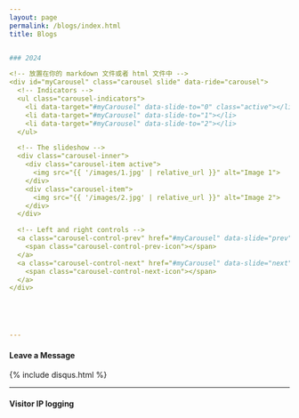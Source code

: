 ```yaml
---
layout: page
permalink: /blogs/index.html
title: Blogs


### 2024

<!-- 放置在你的 markdown 文件或者 html 文件中 -->
<div id="myCarousel" class="carousel slide" data-ride="carousel">
  <!-- Indicators -->
  <ul class="carousel-indicators">
    <li data-target="#myCarousel" data-slide-to="0" class="active"></li>
    <li data-target="#myCarousel" data-slide-to="1"></li>
    <li data-target="#myCarousel" data-slide-to="2"></li>
  </ul>

  <!-- The slideshow -->
  <div class="carousel-inner">
    <div class="carousel-item active">
      <img src="{{ '/images/1.jpg' | relative_url }}" alt="Image 1">
    </div>
    <div class="carousel-item">
      <img src="{{ '/images/2.jpg' | relative_url }}" alt="Image 2">
    </div>
  </div>

  <!-- Left and right controls -->
  <a class="carousel-control-prev" href="#myCarousel" data-slide="prev">
    <span class="carousel-control-prev-icon"></span>
  </a>
  <a class="carousel-control-next" href="#myCarousel" data-slide="next">
    <span class="carousel-control-next-icon"></span>
  </a>
</div>





---
```


#### Leave a Message

{% include disqus.html %} 

---
#### Visitor IP logging

<div style="width: 400px; height: 247.2px;">
<script type='text/javascript' id='clustrmaps' src='//cdn.clustrmaps.com/map_v2.js?cl=080808&w=300&t=tt&d=SKBNmedRRQ9n4KuuVDMP6zzHVrFg-OCBRBI6DNi8mzk&co=ffffff&cmo=ff5353&cmn=ff5353&ct=080808'></script>
</div>














